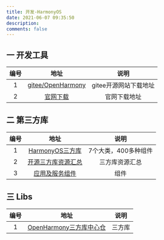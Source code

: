 ```yaml
---
title: 开发-HarmonyOS
date: 2021-06-07 09:35:50
description: 
comments: false
---
```


## 一 开发工具

| 编号 |          地址          |         说明          |
| :--: | :--------------------: | :-------------------: |
|  1   | [gitee/OpenHarmony][1] | gitee开源网站下载地址 |
|  2   |     [官网下载][2]      |     官网下载地址      |

## 二 第三方库

| 编号 |                             地址                             |         说明         |
| :--: | :----------------------------------------------------------: | :------------------: |
|  1   | [HarmonyOS三方库](https://developer.huawei.com/consumer/cn/forum/topic/0202539543310340012?fid=0101303901040230869) | 7个大类，400多种组件 |
|  2   | [开源三方库资源汇总](https://gitee.com/openharmony-tpc/tpc_resource) |    三方库资源汇总    |
|  3   | [应用及服务组件](https://repo.harmonyos.com/#/cn/application/atomService?sort=downloads&page=1&tag=UI) |         组件         |

## 三 Libs

| 编号 |                             地址                             |  说明  |
| :--: | :----------------------------------------------------------: | :----: |
|  1   | [OpenHarmony三方库中心仓](https://ohpm.openharmony.cn/#/cn/home) | 三方库 |



[1]:https://gitee.com/openharmony/docs/tree/master/zh-cn/release-notes
[2]:https://developer.harmonyos.com/cn/develop/deveco-studio#download